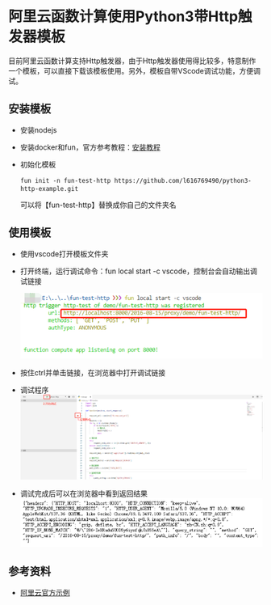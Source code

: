 # 阿里云函数计算使用Python3带Http触发器模板
目前阿里云函数计算支持Http触发器，由于Http触发器使用得比较多，特意制作一个模板，可以直接下载该模板使用。另外，模板自带VScode调试功能，方便调试。

## 安装模板
- 安装nodejs

- 安装docker和fun，官方参考教程：[安装教程](https://github.com/aliyun/fun/blob/master/docs/usage/installation-zh.md)

- 初始化模板

  ```shell
  fun init -n fun-test-http https://github.com/l616769490/python3-http-example.git
  ```

  可以将【fun-test-http】替换成你自己的文件夹名

## 使用模板
- 使用vscode打开模板文件夹

- 打开终端，运行调试命令：fun local start -c vscode，控制台会自动输出调试链接

  ![调试命令](static/1.png)

- 按住ctrl并单击链接，在浏览器中打开调试链接

- 调试程序
 ![调试程序](static/2.png)

- 调试完成后可以在浏览器中看到返回结果
 ![调试结果](static/3.png)

## 参考资料
- [阿里云官方示例](https://github.com/aliyun/fun/tree/master/examples/local_http)
